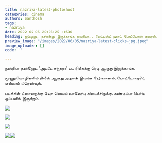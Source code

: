 ```yaml
---
title: nazriya-latest-photoshoot
categories: cinema
authors: Santhosh
tags:
- nazriya
date: 2022-06-05 20:05:25 +0530
heading: ஜம்முனு, நச்சுன்னு இருக்காங்க நஸ்ரியா.. லேட்டஸ்ட் ஹாட் போட்டோஸ் வைரல்.!
preview_image: "/images/2022/06/05/nazriya-latest-clicks-jpg.jpeg"
image_uploader: []
code: ''

---
```

நஸ்ரியா தன்னோட 'அடடே சுந்தரா' பட ரிலீசுக்கு ரெடி ஆகுது இருக்காங்க.

மூணு மொழிகளில் ரிலீஸ் ஆகுது அதான் இவங்க நேர்காணல், போட்டோஷூட் எல்லாம் ட்ரெண்டிங்.

படத்தின் ட்ரைலருக்கு வேற லெவல் வரவேற்பு கிடைச்சிருக்கு. கண்டிப்பா பெரிய ஓப்பனிங் இருக்கும்.

![](/images/2022/06/05/nazriya-recent-click-3-jpg.jpeg)

![](/images/2022/06/05/nazriya-recent-click-2-jpg.jpeg)

![](/images/2022/06/05/nazriya-recent-click-1-jpg.jpeg)

![](/images/2022/06/05/nazriya-recent-click-4-jpg.jpeg)![](/images/2022/06/05/nazriya-recent-click-5-jpg.jpeg)
